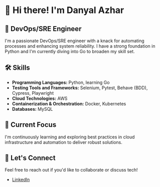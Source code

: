 # 👋 Hi there! I'm Danyal Azhar

## 🌟 DevOps/SRE Engineer
I'm a passionate DevOps/SRE engineer with a knack for automating processes and enhancing system reliability. I have a strong foundation in Python and I'm currently diving into Go to broaden my skill set.

## 🛠️ Skills
- **Programming Languages:** Python, learning Go
- **Testing Tools and Frameworks:** Selenium, Pytest, Behave (BDD), Cypress, Playwright
- **Cloud Technologies:** AWS
- **Containerization & Orchestration:** Docker, Kubernetes
- **Databases:** MySQL

## 🚀 Current Focus
I'm continuously learning and exploring best practices in cloud infrastructure and automation to deliver robust solutions.

## 🤝 Let's Connect
Feel free to reach out if you'd like to collaborate or discuss tech!
- [LinkedIn](https://www.linkedin.com/in/danyal-azhar/)
